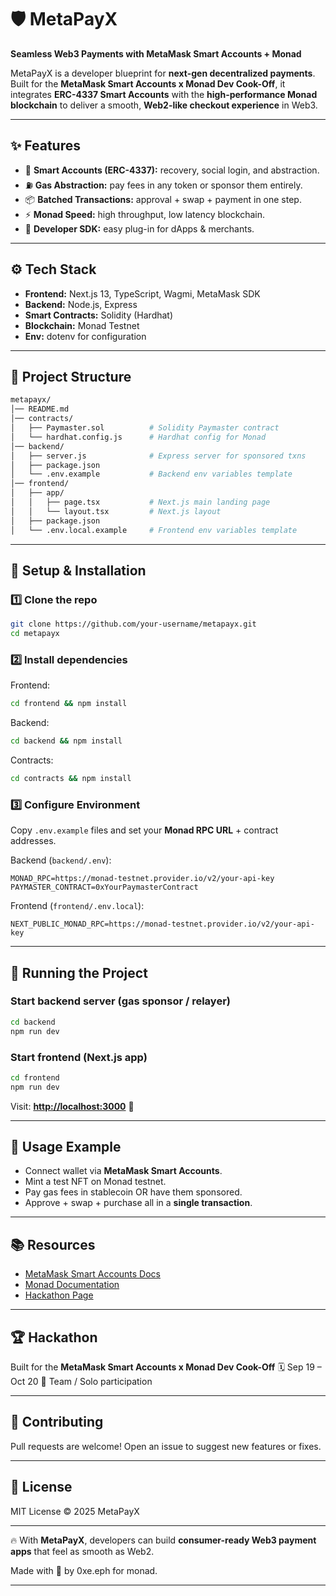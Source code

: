 

# 🛡️ MetaPayX

**Seamless Web3 Payments with MetaMask Smart Accounts + Monad**

MetaPayX is a developer blueprint for **next-gen decentralized payments**.
Built for the **MetaMask Smart Accounts x Monad Dev Cook-Off**, it integrates **ERC-4337 Smart Accounts** with the **high-performance Monad blockchain** to deliver a smooth, **Web2-like checkout experience** in Web3.

---

## ✨ Features

* 🔑 **Smart Accounts (ERC-4337):** recovery, social login, and abstraction.
* ⛽ **Gas Abstraction:** pay fees in any token or sponsor them entirely.
* 📦 **Batched Transactions:** approval + swap + payment in one step.
* ⚡ **Monad Speed:** high throughput, low latency blockchain.
* 🛒 **Developer SDK:** easy plug-in for dApps & merchants.

---

## ⚙️ Tech Stack

* **Frontend:** Next.js 13, TypeScript, Wagmi, MetaMask SDK
* **Backend:** Node.js, Express
* **Smart Contracts:** Solidity (Hardhat)
* **Blockchain:** Monad Testnet
* **Env:** dotenv for configuration

---

## 📂 Project Structure

```bash
metapayx/
│── README.md
│── contracts/
│   ├── Paymaster.sol          # Solidity Paymaster contract
│   └── hardhat.config.js      # Hardhat config for Monad
│── backend/
│   ├── server.js              # Express server for sponsored txns
│   ├── package.json
│   └── .env.example           # Backend env variables template
│── frontend/
│   ├── app/
│   │   ├── page.tsx           # Next.js main landing page
│   │   └── layout.tsx         # Next.js layout
│   ├── package.json
│   └── .env.local.example     # Frontend env variables template
```

---

## 🔧 Setup & Installation

### 1️⃣ Clone the repo

```bash
git clone https://github.com/your-username/metapayx.git
cd metapayx
```

### 2️⃣ Install dependencies

Frontend:

```bash
cd frontend && npm install
```

Backend:

```bash
cd backend && npm install
```

Contracts:

```bash
cd contracts && npm install
```

### 3️⃣ Configure Environment

Copy `.env.example` files and set your **Monad RPC URL** + contract addresses.

Backend (`backend/.env`):

```env
MONAD_RPC=https://monad-testnet.provider.io/v2/your-api-key
PAYMASTER_CONTRACT=0xYourPaymasterContract
```

Frontend (`frontend/.env.local`):

```env
NEXT_PUBLIC_MONAD_RPC=https://monad-testnet.provider.io/v2/your-api-key
```

---

## 🚀 Running the Project

### Start backend server (gas sponsor / relayer)

```bash
cd backend
npm run dev
```

### Start frontend (Next.js app)

```bash
cd frontend
npm run dev
```

Visit: **[http://localhost:3000](http://localhost:3000)** 🎉

---

## 📝 Usage Example

* Connect wallet via **MetaMask Smart Accounts**.
* Mint a test NFT on Monad testnet.
* Pay gas fees in stablecoin OR have them sponsored.
* Approve + swap + purchase all in a **single transaction**.

---

## 📚 Resources

* [MetaMask Smart Accounts Docs](https://support.metamask.io/configure/accounts/what-is-a-smart-account/)
* [Monad Documentation](https://docs.monad.xyz)
* [Hackathon Page](https://www.hackquest.io/hackathons/MetaMask-Smart-Accounts-x-Monad-Dev-Cook-Off)

---

## 🏆 Hackathon

Built for the **MetaMask Smart Accounts x Monad Dev Cook-Off**
🗓️ Sep 19 – Oct 20
👥 Team / Solo participation

---

## 🤝 Contributing

Pull requests are welcome! Open an issue to suggest new features or fixes.

---

## 📜 License

MIT License © 2025 MetaPayX

---

🔥 With **MetaPayX**, developers can build **consumer-ready Web3 payment apps** that feel as smooth as Web2.

Made with 💜 by 0xe.eph for monad.

---
